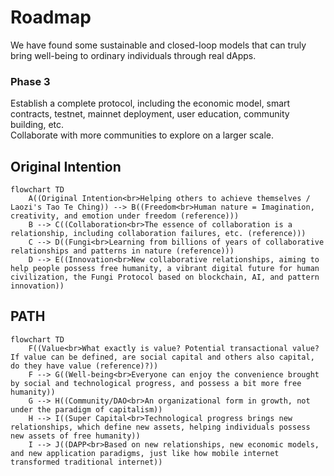 # Roadmap

We have found some sustainable and closed-loop models that can truly bring well-being to ordinary individuals through real dApps.

### Phase 3
Establish a complete protocol, including the economic model, smart contracts, testnet, mainnet deployment, user education, community building, etc.  
Collaborate with more communities to explore on a larger scale.

## Original Intention
```mermaid
flowchart TD
    A((Original Intention<br>Helping others to achieve themselves / Laozi's Tao Te Ching)) --> B((Freedom<br>Human nature = Imagination, creativity, and emotion under freedom (reference)))
    B --> C((Collaboration<br>The essence of collaboration is a relationship, including collaboration failures, etc. (reference)))
    C --> D((Fungi<br>Learning from billions of years of collaborative relationships and patterns in nature (reference)))
    D --> E((Innovation<br>New collaborative relationships, aiming to help people possess free humanity, a vibrant digital future for human civilization, the Fungi Protocol based on blockchain, AI, and pattern innovation))
```
## PATH

```mermaid
flowchart TD
    F((Value<br>What exactly is value? Potential transactional value? If value can be defined, are social capital and others also capital, do they have value (reference)?))
    F --> G((Well-being<br>Everyone can enjoy the convenience brought by social and technological progress, and possess a bit more free humanity))
    G --> H((Community/DAO<br>An organizational form in growth, not under the paradigm of capitalism))
    H --> I((Super Capital<br>Technological progress brings new relationships, which define new assets, helping individuals possess new assets of free humanity))
    I --> J((DAPP<br>Based on new relationships, new economic models, and new application paradigms, just like how mobile internet transformed traditional internet))
```    